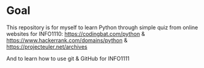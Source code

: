# Goal
This repository is for myself to learn Python through simple quiz from online websites for INFO1110:
https://codingbat.com/python & 
https://www.hackerrank.com/domains/python & 
https://projecteuler.net/archives

And to learn how to use git & GitHub for INFO1111
